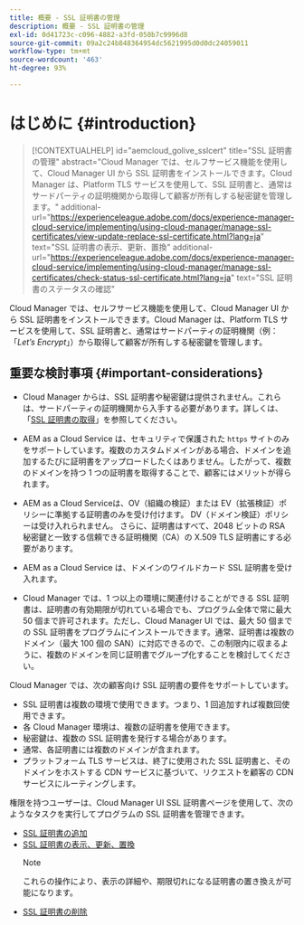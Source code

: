 ```yaml
---
title: 概要 - SSL 証明書の管理
description: 概要 - SSL 証明書の管理
exl-id: 0d41723c-c096-4882-a3fd-050b7c9996d8
source-git-commit: 09a2c24b848364954dc5621995d0d0dc24059011
workflow-type: tm+mt
source-wordcount: '463'
ht-degree: 93%

---
```


# はじめに {#introduction}

>[!CONTEXTUALHELP]
>id="aemcloud_golive_sslcert"
>title="SSL 証明書の管理"
>abstract="Cloud Manager では、セルフサービス機能を使用して、Cloud Manager UI から SSL 証明書をインストールできます。Cloud Manager は、Platform TLS サービスを使用して、SSL 証明書と、通常はサードパーティの証明機関から取得して顧客が所有しする秘密鍵を管理します。"
>additional-url="https://experienceleague.adobe.com/docs/experience-manager-cloud-service/implementing/using-cloud-manager/manage-ssl-certificates/view-update-replace-ssl-certificate.html?lang=ja" text="SSL 証明書の表示、更新、置換"
>additional-url="https://experienceleague.adobe.com/docs/experience-manager-cloud-service/implementing/using-cloud-manager/manage-ssl-certificates/check-status-ssl-certificate.html?lang=ja" text="SSL 証明書のステータスの確認"


Cloud Manager では、セルフサービス機能を使用して、Cloud Manager UI から SSL 証明書をインストールできます。Cloud Manager は、Platform TLS サービスを使用して、SSL 証明書と、通常はサードパーティの証明機関（例：「*Let’s Encrypt*」）から取得して顧客が所有しする秘密鍵を管理します。

## 重要な検討事項 {#important-considerations}

* Cloud Manager からは、SSL 証明書や秘密鍵は提供されません。これらは、サードパーティの証明機関から入手する必要があります。詳しくは、「[SSL 証明書の取得](/help/implementing/cloud-manager/managing-ssl-certifications/get-ssl-certificate.md)」を参照してください。

* AEM as a Cloud Service は、セキュリティで保護された `https` サイトのみをサポートしています。複数のカスタムドメインがある場合、ドメインを追加するたびに証明書をアップロードしたくはありません。したがって、複数のドメインを持つ 1 つの証明書を取得することで、顧客にはメリットが得られます。

* AEM as a Cloud Serviceは、OV（組織の検証）または EV（拡張検証）ポリシーに準拠する証明書のみを受け付けます。 DV（ドメイン検証）ポリシーは受け入れられません。 さらに、証明書はすべて、2048 ビットの RSA 秘密鍵と一致する信頼できる証明機関（CA）の X.509 TLS 証明書にする必要があります。

* AEM as a Cloud Service は、ドメインのワイルドカード SSL 証明書を受け入れます。

* Cloud Manager では、1 つ以上の環境に関連付けることができる SSL 証明書は、証明書の有効期限が切れている場合でも、プログラム全体で常に最大 50 個まで許可されます。ただし、Cloud Manager UI では、最大 50 個までの SSL 証明書をプログラムにインストールできます。通常、証明書は複数のドメイン（最大 100 個の SAN）に対応できるので、この制限内に収まるように、複数のドメインを同じ証明書でグループ化することを検討してください。

Cloud Manager では、次の顧客向け SSL 証明書の要件をサポートしています。

* SSL 証明書は複数の環境で使用できます。つまり、1 回追加すれば複数回使用できます。
* 各 Cloud Manager 環境は、複数の証明書を使用できます。
* 秘密鍵は、複数の SSL 証明書を発行する場合があります。
* 通常、各証明書には複数のドメインが含まれます。 
* プラットフォーム TLS サービスは、終了に使用された SSL 証明書と、そのドメインをホストする CDN サービスに基づいて、リクエストを顧客の CDN サービスにルーティングします。

権限を持つユーザーは、Cloud Manager UI SSL 証明書ページを使用して、次のようなタスクを実行してプログラムの SSL 証明書を管理できます。

* [SSL 証明書の追加](/help/implementing/cloud-manager/managing-ssl-certifications/add-ssl-certificate.md)
* [SSL 証明書の表示、更新、置換](/help/implementing/cloud-manager/managing-ssl-certifications/view-update-replace-ssl-certificate.md)
   >[!NOTE]
   >これらの操作により、表示の詳細や、期限切れになる証明書の置き換えが可能になります。
* [SSL 証明書の削除](/help/implementing/cloud-manager/managing-ssl-certifications/delete-ssl-certificate.md)
